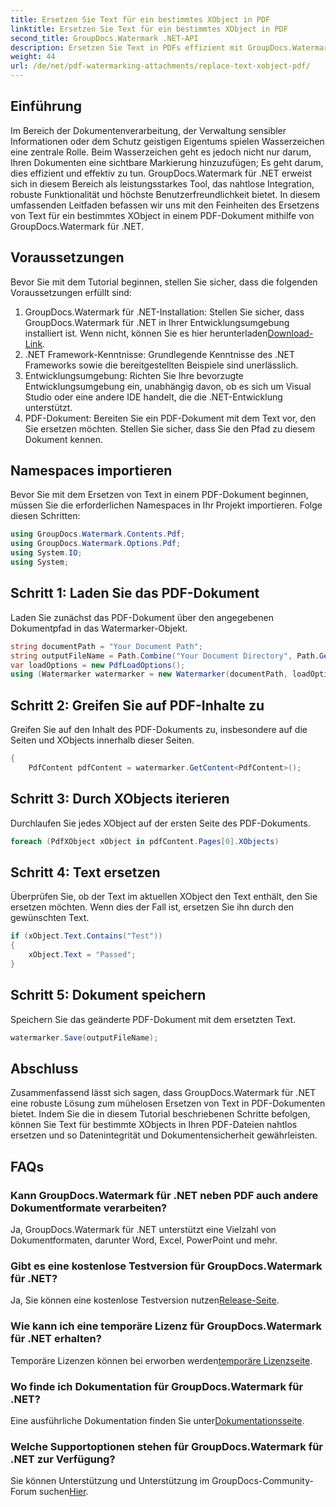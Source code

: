 ```yaml
---
title: Ersetzen Sie Text für ein bestimmtes XObject in PDF
linktitle: Ersetzen Sie Text für ein bestimmtes XObject in PDF
second_title: GroupDocs.Watermark .NET-API
description: Ersetzen Sie Text in PDFs effizient mit GroupDocs.Watermark für .NET. Integrieren Sie Wasserzeichen nahtlos in Ihre .NET-Anwendungen.
weight: 44
url: /de/net/pdf-watermarking-attachments/replace-text-xobject-pdf/
---
```

## Einführung
Im Bereich der Dokumentenverarbeitung, der Verwaltung sensibler Informationen oder dem Schutz geistigen Eigentums spielen Wasserzeichen eine zentrale Rolle. Beim Wasserzeichen geht es jedoch nicht nur darum, Ihren Dokumenten eine sichtbare Markierung hinzuzufügen; Es geht darum, dies effizient und effektiv zu tun. GroupDocs.Watermark für .NET erweist sich in diesem Bereich als leistungsstarkes Tool, das nahtlose Integration, robuste Funktionalität und höchste Benutzerfreundlichkeit bietet. In diesem umfassenden Leitfaden befassen wir uns mit den Feinheiten des Ersetzens von Text für ein bestimmtes XObject in einem PDF-Dokument mithilfe von GroupDocs.Watermark für .NET.
## Voraussetzungen
Bevor Sie mit dem Tutorial beginnen, stellen Sie sicher, dass die folgenden Voraussetzungen erfüllt sind:
1.  GroupDocs.Watermark für .NET-Installation: Stellen Sie sicher, dass GroupDocs.Watermark für .NET in Ihrer Entwicklungsumgebung installiert ist. Wenn nicht, können Sie es hier herunterladen[Download-Link](https://releases.groupdocs.com/Watermark/net/).
2. .NET Framework-Kenntnisse: Grundlegende Kenntnisse des .NET Frameworks sowie die bereitgestellten Beispiele sind unerlässlich.
3. Entwicklungsumgebung: Richten Sie Ihre bevorzugte Entwicklungsumgebung ein, unabhängig davon, ob es sich um Visual Studio oder eine andere IDE handelt, die die .NET-Entwicklung unterstützt.
4. PDF-Dokument: Bereiten Sie ein PDF-Dokument mit dem Text vor, den Sie ersetzen möchten. Stellen Sie sicher, dass Sie den Pfad zu diesem Dokument kennen.

## Namespaces importieren
Bevor Sie mit dem Ersetzen von Text in einem PDF-Dokument beginnen, müssen Sie die erforderlichen Namespaces in Ihr Projekt importieren. Folge diesen Schritten:

```csharp
using GroupDocs.Watermark.Contents.Pdf;
using GroupDocs.Watermark.Options.Pdf;
using System.IO;
using System;
```
## Schritt 1: Laden Sie das PDF-Dokument
Laden Sie zunächst das PDF-Dokument über den angegebenen Dokumentpfad in das Watermarker-Objekt.
```csharp
string documentPath = "Your Document Path";
string outputFileName = Path.Combine("Your Document Directory", Path.GetFileName(documentPath));
var loadOptions = new PdfLoadOptions();
using (Watermarker watermarker = new Watermarker(documentPath, loadOptions))
```
## Schritt 2: Greifen Sie auf PDF-Inhalte zu
Greifen Sie auf den Inhalt des PDF-Dokuments zu, insbesondere auf die Seiten und XObjects innerhalb dieser Seiten.
```csharp
{
    PdfContent pdfContent = watermarker.GetContent<PdfContent>();
```
## Schritt 3: Durch XObjects iterieren
Durchlaufen Sie jedes XObject auf der ersten Seite des PDF-Dokuments.
```csharp
foreach (PdfXObject xObject in pdfContent.Pages[0].XObjects)
```
## Schritt 4: Text ersetzen
Überprüfen Sie, ob der Text im aktuellen XObject den Text enthält, den Sie ersetzen möchten. Wenn dies der Fall ist, ersetzen Sie ihn durch den gewünschten Text.
```csharp
if (xObject.Text.Contains("Test"))
{
    xObject.Text = "Passed";
}
```
## Schritt 5: Dokument speichern
Speichern Sie das geänderte PDF-Dokument mit dem ersetzten Text.
```csharp
watermarker.Save(outputFileName);
```

## Abschluss
Zusammenfassend lässt sich sagen, dass GroupDocs.Watermark für .NET eine robuste Lösung zum mühelosen Ersetzen von Text in PDF-Dokumenten bietet. Indem Sie die in diesem Tutorial beschriebenen Schritte befolgen, können Sie Text für bestimmte XObjects in Ihren PDF-Dateien nahtlos ersetzen und so Datenintegrität und Dokumentensicherheit gewährleisten.
## FAQs
### Kann GroupDocs.Watermark für .NET neben PDF auch andere Dokumentformate verarbeiten?
Ja, GroupDocs.Watermark für .NET unterstützt eine Vielzahl von Dokumentformaten, darunter Word, Excel, PowerPoint und mehr.
### Gibt es eine kostenlose Testversion für GroupDocs.Watermark für .NET?
 Ja, Sie können eine kostenlose Testversion nutzen[Release-Seite](https://releases.groupdocs.com/).
### Wie kann ich eine temporäre Lizenz für GroupDocs.Watermark für .NET erhalten?
 Temporäre Lizenzen können bei erworben werden[temporäre Lizenzseite](https://purchase.groupdocs.com/temporary-license/).
### Wo finde ich Dokumentation für GroupDocs.Watermark für .NET?
 Eine ausführliche Dokumentation finden Sie unter[Dokumentationsseite](https://tutorials.groupdocs.com/Watermark/net/).
### Welche Supportoptionen stehen für GroupDocs.Watermark für .NET zur Verfügung?
 Sie können Unterstützung und Unterstützung im GroupDocs-Community-Forum suchen[Hier](https://forum.groupdocs.com/c/watermark/19).